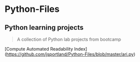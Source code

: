# Python-Files
## Python learning projects

> A collection of Python lab projects from bootcamp 

[Compute Automated Readability Index] (https://github.com/jsportland/Python-Files/blob/master/ari.py) 
